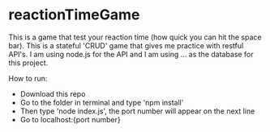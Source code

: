 # reactionTimeGame

This is a game that test your reaction time (how quick you can hit the space bar). This is a stateful 'CRUD' game that gives me practice with restful API's. I am
using node.js for the API and I am using ... as the database for this project.

How to run:
  - Download this repo
  - Go to the folder in terminal and type 'npm install'
  - Then type 'node index.js', the port number will appear on the next line
  - Go to localhost:{port number}